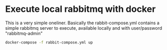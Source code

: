 # Execute local rabbitmq with docker

This is a very simple oneliner. 
Basically the rabbit-compose.yml contains a simple rabbitmq server to execute, available locally and with user/password "rabbitmq-admin"

```sh
docker-compose -f rabbit-compose.yml up
```
